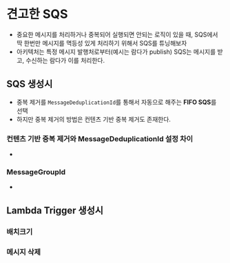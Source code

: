 # 견고한 SQS

- 중요한 메시지를 처리하거나 중복되어 실행되면 안되는 로직이 있을 때, SQS에서 딱 한번만 메시지를 멱등성 있게 처리하기 위해서 SQS를 튜닝해보자
- 아키텍처는 특정 메시지 발행처로부터(예시는 람다가 publish) SQS는 메시지를 받고, 수신하는 람다가 이를 처리한다.

## SQS 생성시
- 중복 제거를 `MessageDeduplicationId`를 통해서 자동으로 해주는 **FIFO SQS**를 선택
- 하지만 중복 제거의 방법은 컨텐츠 기반 중복 제거도 존재한다.

### 컨텐츠 기반 중복 제거와 MessageDeduplicationId 설정 차이
- 

### MessageGroupId
-

## Lambda Trigger 생성시

### 배치크기

### 메시지 삭제